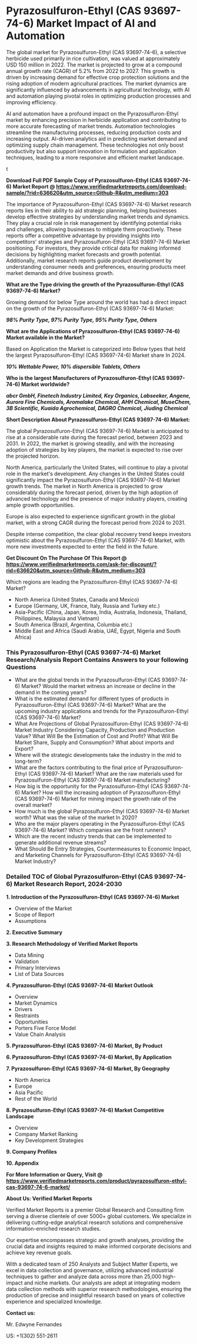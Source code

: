 <meta name="title" content="Global Pyrazosulfuron-Ethyl (CAS 93697-74-6) Market Impact of AI and Automation"><meta name="description" content="The global market for Pyrazosulfuron-Ethyl (CAS 93697-74-6), a selective herbicide used primarily in rice cultivation, was valued at approximately USD 150 million in 2"><meta name="title" content="Pyrazosulfuron-Ethyl (CAS 93697-74-6) Market Size, Share, Scope, Trends, Growth, Opportunities, Analysis, Forecast"><h1>Pyrazosulfuron-Ethyl (CAS 93697-74-6) Market Impact of AI and Automation</h1><p>The global market for Pyrazosulfuron-Ethyl (CAS 93697-74-6), a selective herbicide used primarily in rice cultivation, was valued at approximately USD 150 million in 2022. The market is projected to grow at a compound annual growth rate (CAGR) of 5.2% from 2022 to 2027. This growth is driven by increasing demand for effective crop protection solutions and the rising adoption of modern agricultural practices. The market dynamics are significantly influenced by advancements in agricultural technology, with AI and automation playing pivotal roles in optimizing production processes and improving efficiency.</p><p>AI and automation have a profound impact on the Pyrazosulfuron-Ethyl market by enhancing precision in herbicide application and contributing to more accurate forecasting of market trends. Automation technologies streamline the manufacturing processes, reducing production costs and increasing output. AI-driven analytics aid in predicting market demand and optimizing supply chain management. These technologies not only boost productivity but also support innovation in formulation and application techniques, leading to a more responsive and efficient market landscape.</p>t</p><p id="" class=""><strong>Download Full PDF Sample Copy of Pyrazosulfuron-Ethyl (CAS 93697-74-6) Market Report @ <a href="https://www.verifiedmarketreports.com/download-sample/?rid=636620&utm_source=Github-R&utm_medium=303" target="_blank">https://www.verifiedmarketreports.com/download-sample/?rid=636620&utm_source=Github-R&utm_medium=303</a></strong></p><p>The importance of&nbsp;Pyrazosulfuron-Ethyl (CAS 93697-74-6) Market research reports lies in their ability to aid strategic planning, helping businesses develop effective strategies by understanding market trends and dynamics. They play a crucial role in risk management by identifying potential risks and challenges, allowing businesses to mitigate them proactively. These reports offer a competitive advantage by providing insights into competitors' strategies and Pyrazosulfuron-Ethyl (CAS 93697-74-6) Market positioning. For investors, they provide critical data for making informed decisions by highlighting market forecasts and growth potential. Additionally, market research reports guide product development by understanding consumer needs and preferences, ensuring products meet market demands and drive business growth.</p><p><strong>What are the&nbsp;Type driving the growth of the Pyrazosulfuron-Ethyl (CAS 93697-74-6) Market?</strong></p><p id="" class="">Growing demand for below Type around the world has had a direct impact on the growth of the Pyrazosulfuron-Ethyl (CAS 93697-74-6) Market:</p><em><strong>98% Purity Type, 97% Purity Type, 95% Purity Type, Others</strong></em></p><strong>What are the&nbsp;Applications&nbsp;of Pyrazosulfuron-Ethyl (CAS 93697-74-6) Market available in the Market?</strong></p><p id="" class="">Based on Application the Market is categorized into Below types that held the largest Pyrazosulfuron-Ethyl (CAS 93697-74-6) Market share In 2024.</p><em><strong>10% Wettable Power, 10% dispersible Tablets, Others</strong></em></p><strong>Who is the largest Manufacturers of Pyrazosulfuron-Ethyl (CAS 93697-74-6) Market worldwide?</strong></p><p><em><strong>abcr GmbH, Finetech Industry Limited, Key Organics, Labseeker, Angene, Aurora Fine Chemicals, Aromalake Chemical, AHH Chemical, MuseChem, 3B Scientific, Kuaida Agrochemical, DAGRO Chemical, Jiuding Chemical</strong></em></p><p id="" class=""><strong>Short Description About Pyrazosulfuron-Ethyl (CAS 93697-74-6) Market:</strong></p><p>The global Pyrazosulfuron-Ethyl (CAS 93697-74-6) Market is anticipated to rise at a considerable rate during the forecast period, between 2023 and 2031. In 2022, the market is growing steadily, and with the increasing adoption of strategies by key players, the market is expected to rise over the projected horizon.</p><p>North America, particularly the United States, will continue to play a pivotal role in the market's development. Any changes in the United States could significantly impact the Pyrazosulfuron-Ethyl (CAS 93697-74-6) Market growth trends. The market in North America is projected to grow considerably during the forecast period, driven by the high adoption of advanced technology and the presence of major industry players, creating ample growth opportunities.</p><p>Europe is also expected to experience significant growth in the global market, with a strong CAGR during the forecast period from 2024 to 2031.</p><p>Despite intense competition, the clear global recovery trend keeps investors optimistic about the Pyrazosulfuron-Ethyl (CAS 93697-74-6) Market, with more new investments expected to enter the field in the future.</p><p id="" class=""><strong>Get Discount On The Purchase Of This Report @ <a href="https://www.verifiedmarketreports.com/ask-for-discount/?rid=636620&utm_source=Github-R&utm_medium=303" target="_blank">https://www.verifiedmarketreports.com/ask-for-discount/?rid=636620&utm_source=Github-R&utm_medium=303</a></strong></p>Which regions are leading the Pyrazosulfuron-Ethyl (CAS 93697-74-6) Market?</p><ul><li>North America (United States, Canada and Mexico)</li><li>Europe (Germany, UK, France, Italy, Russia and Turkey etc.)</li><li>Asia-Pacific (China, Japan, Korea, India, Australia, Indonesia, Thailand, Philippines, Malaysia and Vietnam)</li><li>South America (Brazil, Argentina, Columbia etc.)</li><li>Middle East and Africa (Saudi Arabia, UAE, Egypt, Nigeria and South Africa)</li></ul><h3 id="" class="">This Pyrazosulfuron-Ethyl (CAS 93697-74-6) Market Research/Analysis Report Contains Answers to your following Questions</h3><ul><li>What are the global trends in the Pyrazosulfuron-Ethyl (CAS 93697-74-6) Market? Would the market witness an increase or decline in the demand in the coming years?</li><li>What is the estimated demand for different types of products in Pyrazosulfuron-Ethyl (CAS 93697-74-6) Market? What are the upcoming industry applications and trends for the Pyrazosulfuron-Ethyl (CAS 93697-74-6) Market?</li><li>What Are Projections of Global Pyrazosulfuron-Ethyl (CAS 93697-74-6) Market Industry Considering Capacity, Production and Production Value? What Will Be the Estimation of Cost and Profit? What Will Be Market Share, Supply and Consumption? What about imports and Export?</li><li>Where will the strategic developments take the industry in the mid to long-term?</li><li>What are the factors contributing to the final price of Pyrazosulfuron-Ethyl (CAS 93697-74-6) Market? What are the raw materials used for Pyrazosulfuron-Ethyl (CAS 93697-74-6) Market manufacturing?</li><li>How big is the opportunity for the Pyrazosulfuron-Ethyl (CAS 93697-74-6) Market? How will the increasing adoption of Pyrazosulfuron-Ethyl (CAS 93697-74-6) Market for mining impact the growth rate of the overall market?</li><li>How much is the global Pyrazosulfuron-Ethyl (CAS 93697-74-6) Market worth? What was the value of the market In 2020?</li><li>Who are the major players operating in the Pyrazosulfuron-Ethyl (CAS 93697-74-6) Market? Which companies are the front runners?</li><li>Which are the recent industry trends that can be implemented to generate additional revenue streams?</li><li>What Should Be Entry Strategies, Countermeasures to Economic Impact, and Marketing Channels for Pyrazosulfuron-Ethyl (CAS 93697-74-6) Market Industry?</li></ul><h3 id="" class="">Detailed TOC of Global Pyrazosulfuron-Ethyl (CAS 93697-74-6) Market Research Report, 2024-2030</h3><p id="" class=""><strong>1. Introduction of the Pyrazosulfuron-Ethyl (CAS 93697-74-6) Market</strong></p><ul><li>Overview of the Market</li><li>Scope of Report</li><li>Assumptions</li></ul><p id="" class=""><strong>2. Executive Summary</strong></p><p id="" class=""><strong>3. Research Methodology of Verified Market Reports</strong></p><ul><li>Data Mining</li><li>Validation</li><li>Primary Interviews</li><li>List of Data Sources</li></ul><p id="" class=""><strong>4. Pyrazosulfuron-Ethyl (CAS 93697-74-6) Market Outlook</strong></p><ul><li>Overview</li><li>Market Dynamics</li><li>Drivers</li><li>Restraints</li><li>Opportunities</li><li>Porters Five Force Model</li><li>Value Chain Analysis</li></ul><p id="" class=""><strong>5. Pyrazosulfuron-Ethyl (CAS 93697-74-6) Market, By Product</strong></p><p id="" class=""><strong>6. Pyrazosulfuron-Ethyl (CAS 93697-74-6) Market, By Application</strong></p><p id="" class=""><strong>7. Pyrazosulfuron-Ethyl (CAS 93697-74-6) Market, By Geography</strong></p><ul><li>North America</li><li>Europe</li><li>Asia Pacific</li><li>Rest of the World</li></ul><p id="" class=""><strong>8. Pyrazosulfuron-Ethyl (CAS 93697-74-6) Market Competitive Landscape</strong></p><ul><li>Overview</li><li>Company Market Ranking</li><li>Key Development Strategies</li></ul><p id="" class=""><strong>9. Company Profiles</strong></p><p id="" class=""><strong>10. Appendix</strong></p><p id="" class=""><strong>For More Information or Query, Visit @ <a href="https://www.verifiedmarketreports.com/product/pyrazosulfuron-ethyl-cas-93697-74-6-market/" target="_blank">https://www.verifiedmarketreports.com/product/pyrazosulfuron-ethyl-cas-93697-74-6-market/</a></strong></p><p id="" class=""><strong>About Us: Verified Market Reports</strong></p><p id="" class="">Verified Market Reports is a premier Global Research and Consulting firm serving a diverse clientele of over 5000+ global customers. We specialize in delivering cutting-edge analytical research solutions and comprehensive information-enriched research studies.</p><p id="" class="">Our expertise encompasses strategic and growth analyses, providing the crucial data and insights required to make informed corporate decisions and achieve key revenue goals.</p><p id="" class="">With a dedicated team of 250 Analysts and Subject Matter Experts, we excel in data collection and governance, utilizing advanced industrial techniques to gather and analyze data across more than 25,000 high-impact and niche markets. Our analysts are adept at integrating modern data collection methods with superior research methodologies, ensuring the production of precise and insightful research based on years of collective experience and specialized knowledge.</p><p id="" class=""><strong>Contact us:</strong></p><p id="" class="">Mr. Edwyne Fernandes</p><p id="" class="">US: +1(302) 551-2611</p>